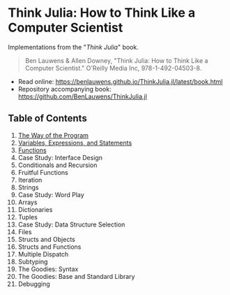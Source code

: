 # Think Julia: How to Think Like a Computer Scientist

Implementations from the "*Think Julia*" book.

> Ben Lauwens & Allen Downey, "Think Julia: How to Think Like a Computer Scientist." O'Reilly Media Inc, 978-1-492-04503-8.

- Read online: https://benlauwens.github.io/ThinkJulia.jl/latest/book.html
- Repository accompanying book: https://github.com/BenLauwens/ThinkJulia.jl

## Table of Contents

1. [The Way of the Program](01-the-way-of-the-program/)
2. [Variables, Expressions, and Statements](02-variables-expressions-and-statements/)
3. [Functions](03-functions/)
4. Case Study: Interface Design
5. Conditionals and Recursion
6. Fruitful Functions
7. Iteration
8. Strings
9. Case Study: Word Play
10. Arrays
11. Dictionaries
12. Tuples
13. Case Study: Data Structure Selection
14. Files
15. Structs and Objects
16. Structs and Functions
17. Multiple Dispatch
18. Subtyping
19. The Goodies: Syntax
20. The Goodies: Base and Standard Library
21. Debugging
